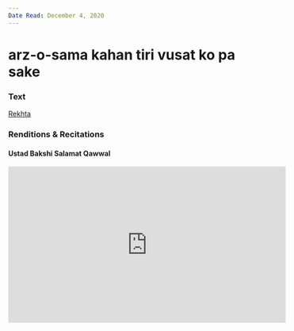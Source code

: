 ```yaml
---
Date Read: December 4, 2020
---
```


# arz-o-sama kahan tiri vusat ko pa sake

### Text
[Rekhta](https://www.rekhta.org/ghazals/arz-o-samaa-kahaan-tirii-vusat-ko-paa-sake-khwaja-meer-dard-ghazals?lang=ur)

### Renditions & Recitations

#### Ustad Bakshi Salamat Qawwal

<iframe width="560" height="315" src="https://www.youtube.com/embed/AJU6D0MwkYg&feature=youtu.be" title="YouTube video player" frameborder="0" allow="accelerometer; autoplay; clipboard-write; encrypted-media; gyroscope; picture-in-picture" allowfullscreen></iframe>

